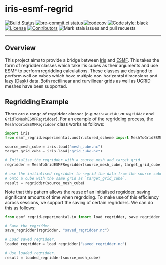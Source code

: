 # iris-esmf-regrid

[![Build Status](https://api.cirrus-ci.com/github/SciTools-incubator/iris-esmf-regrid.svg)](https://cirrus-ci.com/github/SciTools-incubator/iris-esmf-regrid)
[![pre-commit.ci status](https://results.pre-commit.ci/badge/github/SciTools-incubator/iris-esmf-regrid/main.svg)](https://results.pre-commit.ci/latest/github/SciTools-incubator/iris-esmf-regrid/master)
[![codecov](https://codecov.io/gh/SciTools-incubator/iris-esmf-regrid/branch/main/graph/badge.svg?token=PKBXEHOZFT)](https://codecov.io/gh/SciTools-incubator/iris-esmf-regrid)
[![Code style: black](https://img.shields.io/badge/code%20style-black-000000.svg)](https://github.com/psf/black)
[![License](https://img.shields.io/github/license/SciTools-incubator/iris-esmf-regrid)](https://github.com/SciTools-incubator/iris-esmf-regrid/blob/main/LICENSE)
[![Contributors](https://img.shields.io/github/contributors/SciTools-incubator/iris-esmf-regrid)](https://github.com/SciTools-incubator/iris-esmf-regrid/graphs/contributors)
![Mark stale issues and pull requests](https://github.com/SciTools-incubator/iris-esmf-regrid/workflows/Mark%20stale%20issues%20and%20pull%20requests/badge.svg)

---

## Overview

This project aims to provide a bridge between [Iris](https://github.com/SciTools/iris)
and [ESMF](https://github.com/esmf-org/esmf). This takes the form of regridder classes
which take Iris cubes as their arguments and use ESMF to perform regridding
calculations. These classes are designed to perform well on cubes which have multiple
non-horizontal dimensions and lazy ([Dask](https://github.com/dask/dask)) data.
Both rectilinear and curvilinear grids as well as UGRID meshes have been supported.

## Regridding Example

There are a range of regridder classes (e.g `MeshToGridESMFRegridder` and
`GridToMeshESMFRegridder`). For an example of the regridding process, the
`MeshToGridESMFRegridder` class works as follows:

```python
import iris
from esmf_regrid.experimental.unstructured_scheme import MeshToGridESMFRegridder

source_mesh_cube = iris.load("mesh_cube.nc")
target_grid_cube = iris.load("grid_cube.nc")

# Initialise the regridder with a source mesh and target grid.
regridder = MeshToGridESMFRegridder(source_mesh_cube, target_grid_cube)

# use the initialised regridder to regrid the data from the source cube
# onto a cube with the same grid as `target_grid_cube`.
result = regridder(source_mesh_cube)
```

Note that this pattern allows the reuse of an initialised regridder, saving
significant amounts of time when regridding. To make use of this efficiency across
sessions, we support the saving of certain regridders. We can do this as follows:

```python
from esmf_regrid.experimental.io import load_regridder, save_regridder

# Save the regridder.
save_regridder(regridder, "saved_regridder.nc")

# Load saved regridder.
loaded_regridder = load_regridder("saved_regridder.nc")

# Use loaded regridder.
result = loaded_regridder(source_mesh_cube)
```
